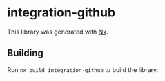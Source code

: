# integration-github

This library was generated with [Nx](https://nx.dev).

## Building

Run `nx build integration-github` to build the library.
